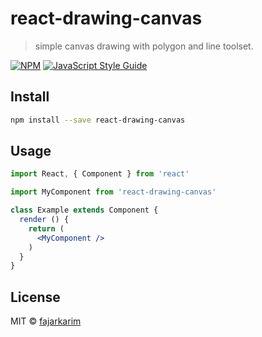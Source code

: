 # react-drawing-canvas

> simple canvas drawing with polygon and line toolset.

[![NPM](https://img.shields.io/npm/v/react-drawing-canvas.svg)](https://www.npmjs.com/package/react-drawing-canvas) [![JavaScript Style Guide](https://img.shields.io/badge/code_style-standard-brightgreen.svg)](https://standardjs.com)

## Install

```bash
npm install --save react-drawing-canvas
```

## Usage

```jsx
import React, { Component } from 'react'

import MyComponent from 'react-drawing-canvas'

class Example extends Component {
  render () {
    return (
      <MyComponent />
    )
  }
}
```

## License

MIT © [fajarkarim](https://github.com/fajarkarim)
